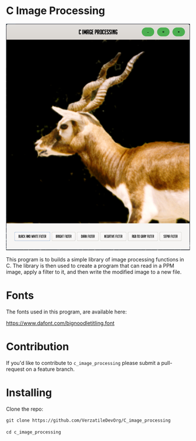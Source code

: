 # C Image Processing

<p align="center">
    <img src="readme_image_1.png" width="800"/>
</p>

This program is to builds a simple library of image processing functions in C. The library is then used to create a program that can read in a PPM image, apply a filter to it, and then write the modified image to a new file.

# Fonts

The fonts used in this program, are available here:

https://www.dafont.com/bignoodletitling.font

# Contribution

If you'd like to contribute to `c_image_processing` please submit a pull-request on a feature branch.

# Installing

Clone the repo:

    git clone https://github.com/VerzatileDevOrg/C_image_processing

    cd c_image_processing
